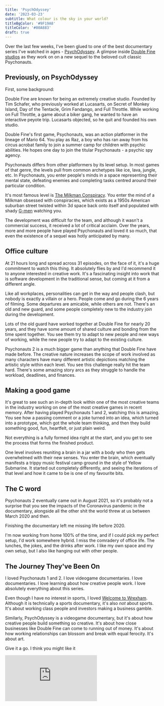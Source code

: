 ```yaml
---
title: 'PsychOdyssey'
date: '2023-03-23'
subtitle: What colour is the sky in your world?
titleBgColor: '#9F19A8'
titleColor: '#00A883'
draft: true
---
```


Over the last few weeks, I've been glued to one of the best documentary series I've watched in ages - [PsychOdyssey](https://www.youtube.com/playlist?list=PLIhLvue17Sd70y34zh2erWWpMyOnh4UN_). A glimpse inside [Double Fine studios](https://www.doublefine.com) as they work on on a new sequel to the beloved cult classic Psychonauts.

## Previously, on PsychOdyssey

First, some background:

Double Fine are known for being an extremely creative studio. Founded by Tim Schafer, who previously worked at Lucasarts, on Secret of Monkey Island, Day of the Tentacle, Grim Fandango, and Full Throttle. While working on Full Throttle, a game about a biker gang, he wanted to have an interactive peyote trip. Lucasarts objected, so he quit and founded his own studio.

Double Fine's first game, Psychonauts, was an action platformer in the lineage of Mario 64. You play as Raz, a boy who has ran away from his circus acrobat family to join a summer camp for children with psychic abilities. He hopes one day to join the titular Psychonauts - a psychic spy agency.

Psychonauts differs from other platformers by its level setup. In most games of that genre, the levels pull from common archetypes like ice, lava, jungle, etc. In Psychonauts, you enter people's minds in a space representing their mental state, defeating enemies and completing tasks centred around their particular condition.

It's most famous level is [The Milkman Conspiracy](https://en.wikipedia.org/wiki/Milkman_Conspiracy). You enter the mind of a Milkman obsessed with conspiracies, which exists as a 1950s American suburban street twisted within 3d space back onto itself and populated with shady [G-men](https://en.wikipedia.org/wiki/G-man) watching you.

The development was difficult for the team, and although it wasn't a commercial success, it received a lot of critical acclaim. Over the years, more and more people have played Psychonauts and loved it so much, that even the existence of a sequel was hotly anticipated by many.

## Office culture

At 21 hours long and spread across 31 episodes, on the face of it, it's a huge commitment to watch this thing. It absolutely flies by and I'd recommend it to anyone interested in creative work. It's a fascinating insight into work that is software development in the traditional sense, but coming at it from a different angle.

Like all workplaces, personalities can get in the way and people clash, but nobody is exactly a villain or a hero. People come and go during the 6 years of filming. Some departures are amicable, while others are not. There's an old and new guard, and some people completely new to the industry join during the development.

Lots of the old guard have worked together at Double Fine for nearly 20 years, and they have some amount of shared culture and bonding from the time spent together. You see them try to adapt to new people and new ways of working, while the new people try to adapt to the existing culture.

Psychonauts 2 is a much bigger game than anything that Double Fine have made before. The creative nature increases the scope of work involved as many characters have many different artistic depictions matching the artistic style within each level. You see this challenge really hit the team hard. There's some amazing story arcs as they struggle to handle the workload, deadlines, and finances.

## Making a good game

It's great to see such an in-depth look within one of the most creative teams in the industry working on one of the most creative games in recent memory. After having played Psychonauts 1 and 2, watching this is amazing. You see how a passing comment or a joke turned into an idea, which turned into a prototype, which got the whole team thinking, and then they build something good, fun, heartfelt, or just plain weird.

Not everything is a fully formed idea right at the start, and you get to see the process that forms the finished product.

One level involves reuniting a brain in a jar with a body who then gets overwhelmed with their new senses. You enter the brain, which eventually manifests a trippy music festival camp ground in the style of Yellow Submarine. It started out completely differently, and seeing the iterations of that level and how it came to be is one of my favourite bits.

## The C word

Psychonauts 2 eventually came out in August 2021, so it's probably not a surprise that you see the impacts of the Coronavirus pandemic in the documentary, alongside all the other shit the world threw at us between March 2020 and then.

Finishing the documentary left me missing life before 2020.

I'm now working from home 100% of the time, and if I could pick my perfect setup, I'd work somewhere hybrid. I miss the comradery of office life. The lunches, the jokes, and the drinks after work. I like my own space and my own setup, but I also like hanging out with other people.

## The Journey They've Been On

I loved Psychonauts 1 and 2. I love videogame documentaries. I love documentaries. I love learning about how creative people work. I love absolutely everything about this series.

Even though I have no interest in sports, I loved [Welcome to Wrexham](https://www.youtube.com/watch?v=UJYFASFtbc4). Although it is technically a sports documentary, it's also _not_ about sports. It's about working class people and investors making a business gamble.

Similarly, PsychOdyssey is a videogame documentary, but it's about how creative people build something so creative. It's about how close businesses like Double Fine can come to running out of money. It's about how working relationships can blossom and break with equal ferocity. It's about art.

Give it a go. I think you might like it

<iframe src="https://www.youtube.com/embed/kRlI72bsNRc" title="PsychOdyssey trailer" frameborder="0" allow="accelerometer; autoplay; clipboard-write; encrypted-media; gyroscope; picture-in-picture" allowfullscreen></iframe>
